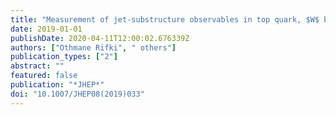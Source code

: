 ```yaml
---
title: "Measurement of jet-substructure observables in top quark, $W$ boson and light jet production in proton-proton collisions at $sqrts=13$ TeV with the ATLAS detector"
date: 2019-01-01
publishDate: 2020-04-11T12:00:02.676339Z
authors: ["Othmane Rifki", " others"]
publication_types: ["2"]
abstract: ""
featured: false
publication: "*JHEP*"
doi: "10.1007/JHEP08(2019)033"
---
```


